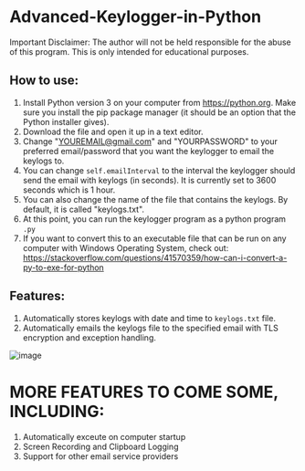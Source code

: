 # Advanced-Keylogger-in-Python

Important Disclaimer: The author will not be held responsible for the abuse of this program. This is only intended for educational purposes.

## How to use:

1) Install Python version 3 on your computer from https://python.org. Make sure you install the pip package manager (it should be an option that the Python installer gives).
2) Download the file and open it up in a text editor.
3) Change "YOUREMAIL@gmail.com" and "YOURPASSWORD" to your preferred email/password that you want the keylogger to email the keylogs to. 
4) You can change `self.emailInterval` to the interval the keylogger should send the email with keylogs (in seconds). It is currently set to 3600 seconds which is 1 hour.
5) You can also change the name of the file that contains the keylogs. By default, it is called "keylogs.txt".
6) At this point, you can run the keylogger program as a python program `.py`
7) If you want to convert this to an executable file that can be run on any computer with Windows Operating System, check out: https://stackoverflow.com/questions/41570359/how-can-i-convert-a-py-to-exe-for-python

## Features:

1) Automatically stores keylogs with date and time to `keylogs.txt` file.
2) Automatically emails the keylogs file to the specified email with TLS encryption and exception handling.

![image](https://user-images.githubusercontent.com/76885647/151258322-f3d1792e-7a4f-462f-b795-9330a092172c.png)



# MORE FEATURES TO COME SOME, INCLUDING:

1) Automatically exceute on computer startup
2) Screen Recording and Clipboard Logging
3) Support for other email service providers
